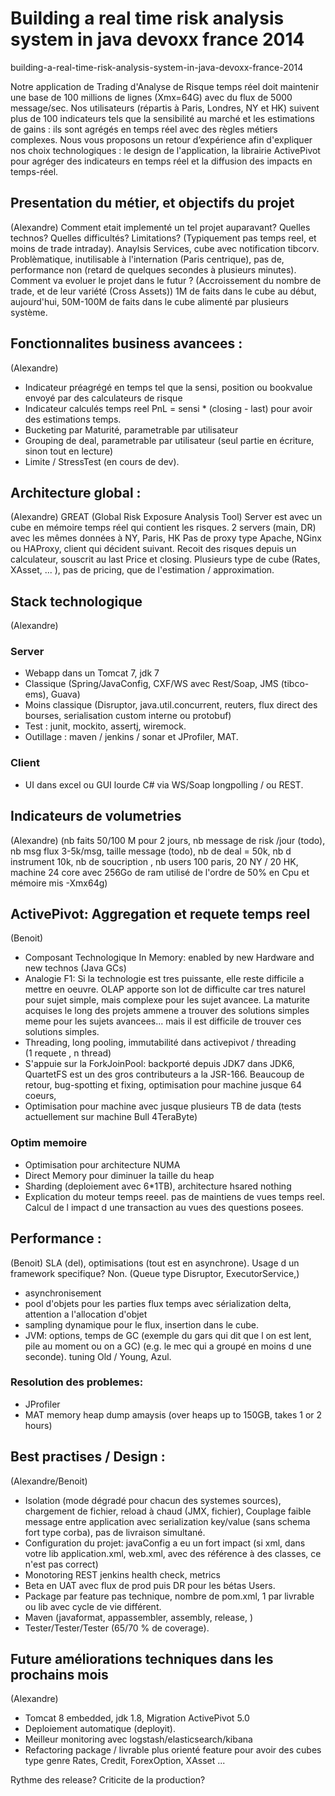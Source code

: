 # Building a real time risk analysis system in java devoxx france 2014

building-a-real-time-risk-analysis-system-in-java-devoxx-france-2014
 	
Notre application de Trading d'Analyse de Risque temps réel doit maintenir une base de 100 millions de lignes (Xmx=64G) avec du flux de 5000 message/sec. Nos utilisateurs (répartis à Paris, Londres, NY et HK) suivent plus de 100 indicateurs tels que la sensibilité au marché et les estimations de gains : ils sont agrégés en temps réel avec des règles métiers complexes. Nous vous proposons un retour d’expérience afin d'expliquer nos choix technologiques : le design de l'application, la librairie ActivePivot pour agréger des indicateurs en temps réel et la diffusion des impacts en temps-réel.

## Presentation du métier, et objectifs du projet 
(Alexandre)
Comment etait implementé un tel projet auparavant? 
Quelles technos? Quelles difficultés? Limitations? (Typiquement pas temps reel, et moins de trade intraday). 
Anaylsis Services, cube avec notification tibcorv.
Problèmatique, inutilisable à l'internation (Paris centrique), pas de, performance non (retard de quelques secondes à plusieurs minutes).
Comment va evoluer le projet dans le futur ? (Accroissement du nombre de trade, et de leur variété (Cross Assets))
1M de faits dans le cube au début, aujourd'hui, 50M-100M de faits dans le cube alimenté par plusieurs système.
 
## Fonctionnalites business avancees : 
(Alexandre)
- Indicateur préagrégé en temps tel que la sensi, position ou bookvalue envoyé par des calculateurs de risque
- Indicateur calculés temps reel PnL = sensi * (closing - last) pour avoir des estimations temps.
- Bucketing par Maturité, parametrable par utilisateur
- Grouping de deal, parametrable par utilisateur (seul partie en écriture, sinon tout en lecture)
- Limite / StressTest (en cours de dev).

## Architecture global :
(Alexandre)
GREAT (Global Risk Exposure Analysis Tool) Server est avec un cube en mémoire temps réel qui contient les risques.
2 servers (main, DR) avec les mêmes données à NY, Paris, HK
Pas de proxy type Apache, NGinx ou HAProxy, client qui décident suivant.
Recoit des risques depuis un calculateur, souscrit au last Price et closing.
Plusieurs type de cube (Rates, XAsset, ... ), pas de pricing, que de l'estimation / approximation.

## Stack technologique
(Alexandre)
### Server
- Webapp dans un Tomcat 7, jdk 7
- Classique (Spring/JavaConfig, CXF/WS avec Rest/Soap, JMS (tibco-ems), Guava)
- Moins classique (Disruptor, java.util.concurrent, reuters, flux direct des bourses, serialisation custom interne ou  protobuf)
- Test : junit, mockito, assertj, wiremock.
- Outillage : maven / jenkins / sonar et JProfiler, MAT.

### Client
- UI dans excel ou GUI lourde C# via WS/Soap longpolling / ou REST.

## Indicateurs de volumetries 
(Alexandre) 
(nb faits 50/100 M pour 2 jours, nb message de risk /jour (todo), nb msg flux 3-5k/msg, taille message (todo), nb de deal = 50k, nb d instrument 10k, nb de soucription , nb users 100 paris, 20 NY / 20 HK, machine 24 core avec 256Go de ram utilisé de l'ordre de 50% en Cpu et mémoire mis -Xmx64g)

## ActivePivot: Aggregation et requete temps reel
(Benoit)
- Composant Technologique In Memory: enabled by new Hardware and new technos (Java GCs)
- Analogie F1: Si la technologie est tres puissante, elle reste difficile a mettre en oeuvre. OLAP apporte son lot de difficulte car tres naturel pour sujet simple, mais complexe pour les sujet avancee. La maturite acquises le long des projets ammene a trouver des solutions simples meme pour les sujets avancees... mais il est difficile de trouver ces solutions simples.
- Threading, long pooling, immutabilité dans activepivot / threading (1 requete , n thread)
- S'appuie sur la ForkJoinPool: backporté depuis JDK7 dans JDK6, QuartetFS est un des gros contributeurs a la JSR-166. Beaucoup de retour, bug-spotting et fixing, optimisation pour machine jusque 64 coeurs, 
- Optimisation pour machine avec jusque plusieurs TB de data (tests actuellement sur machine Bull 4TeraByte)
### Optim memoire
- Optimisation pour architecture NUMA
- Direct Memory pour diminuer la taille du heap
- Sharding (deploiement avec 6*1TB), architecture hsared nothing
- Explication du moteur temps reeel. pas de maintiens de vues temps reel. Calcul de l impact d une transaction au vues des questions posees.
 
## Performance : 
(Benoit)
SLA (del), optimisations (tout est en asynchrone). Usage d un framework specifique? Non. (Queue type Disruptor, ExecutorService,)
- asynchronisement
- pool d'objets pour les parties flux temps avec sérialization delta, attention a l'allocation d'objet
- sampling dynamique pour le flux, insertion dans le cube.
- JVM: options, temps de GC (exemple du gars qui dit que l on est lent, pile au moment ou on a GC) (e.g. le mec qui a groupé en moins d une seconde). tuning Old / Young, Azul.

### Resolution des problemes:
- JProfiler
- MAT memory heap dump amaysis (over heaps up to 150GB, takes 1 or 2 hours)

## Best practises / Design : 
(Alexandre/Benoit)
- Isolation (mode dégradé pour chacun des systemes sources), chargement de fichier, reload à chaud (JMX, fichier), Couplage faible message entre application avec serialization key/value (sans schema fort type corba), pas de livraison simultané.
- Configuration du projet: javaConfig a eu un fort impact (si xml, dans votre lib application.xml, web.xml, avec des référence à des classes, ce n'est pas correct)
- Monotoring REST jenkins health check, metrics
- Beta en UAT avec flux de prod puis DR pour les bétas Users.
- Package par feature pas technique, nombre de pom.xml, 1 par livrable ou lib avec cycle de vie différent.
- Maven (javaformat, appassembler, assembly, release, )
- Tester/Tester/Tester (65/70 % de coverage).

## Future améliorations techniques dans les prochains mois
(Alexandre)
- Tomcat 8 embedded, jdk 1.8, Migration ActivePivot 5.0
- Deploiement automatique (deployit).
- Meilleur monitoring avec logstash/elasticsearch/kibana
- Refactoring package / livrable plus orienté feature pour avoir des cubes type genre Rates, Credit, ForexOption, XAsset ...


Rythme des release?
Criticite de la production?

